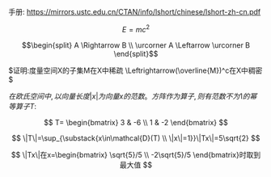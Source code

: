 手册: https://mirrors.ustc.edu.cn/CTAN/info/lshort/chinese/lshort-zh-cn.pdf

$$
E = mc^2
$$

$$\begin{split}
A \Rightarrow B \\
\urcorner A \Leftarrow \urcorner B
\end{split}$$

$证明:度量空间X的子集M在X中稀疏 \Leftrightarrow(\overline{M})^c在X中稠密$

$在欧氏空间中,以向量长度|x|为向量x的范数。方阵作为算子,则有范数不为1的幂等算子T:$

$$
T=
\begin{bmatrix}
3 & -6 \\
1 & -2
\end{bmatrix}
$$

$$
\|T\|=\sup_{\substack{x\in\mathcal{D}(T) \\ 
\|x\|=1}}\|Tx\|=5\sqrt{2}
$$

$$
\|Tx\|在x=\begin{bmatrix}
\sqrt{5}/5 \\ 
-2\sqrt{5}/5
\end{bmatrix}时取到最大值
$$